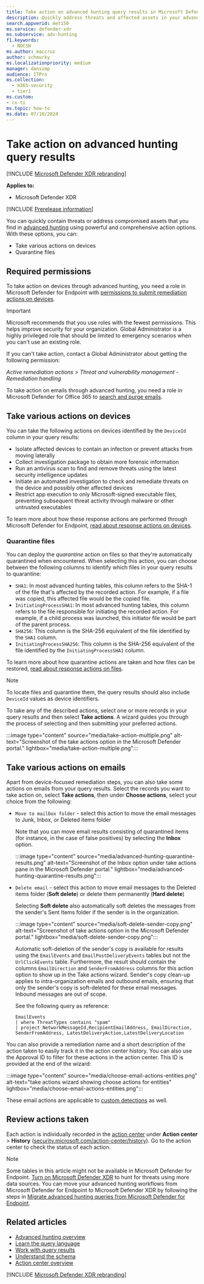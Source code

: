 ```yaml
---
title: Take action on advanced hunting query results in Microsoft Defender XDR
description: Quickly address threats and affected assets in your advanced hunting query results
search.appverid: met150
ms.service: defender-xdr
ms.subservice: adv-hunting
f1.keywords:
  - NOCSH
ms.author: maccruz
author: schmurky
ms.localizationpriority: medium
manager: dansimp
audience: ITPro
ms.collection:
  - m365-security
  - tier1
ms.custom:
- cx-ti
ms.topic: how-to
ms.date: 07/18/2024
---
```


# Take action on advanced hunting query results

[!INCLUDE [Microsoft Defender XDR rebranding](../includes/microsoft-defender.md)]

**Applies to:**
- Microsoft Defender XDR

[!INCLUDE [Prerelease information](../includes/prerelease.md)]

You can quickly contain threats or address compromised assets that you find in [advanced hunting](advanced-hunting-overview.md) using powerful and comprehensive action options. With these options, you can:

- Take various actions on devices
- Quarantine files

## Required permissions

To take action on devices through advanced hunting, you need a role in Microsoft Defender for Endpoint with [permissions to submit remediation actions on devices](/windows/security/threat-protection/microsoft-defender-atp/user-roles#permission-options). 

> [!IMPORTANT]
> Microsoft recommends that you use roles with the fewest permissions. This helps improve security for your organization. Global Administrator is a highly privileged role that should be limited to emergency scenarios when you can't use an existing role.

If you can't take action, contact a Global Administrator about getting the following permission:

*Active remediation actions > Threat and vulnerability management - Remediation handling*

To take action on emails through advanced hunting, you need a role in Microsoft Defender for Office 365 to [search and purge emails](/defender-office-365/scc-permissions).

## Take various actions on devices

You can take the following actions on devices identified by the `DeviceId` column in your query results:

- Isolate affected devices to contain an infection or prevent attacks from moving laterally
- Collect investigation package to obtain more forensic information
- Run an antivirus scan to find and remove threats using the latest security intelligence updates
- Initiate an automated investigation to check and remediate threats on the device and possibly other affected devices
- Restrict app execution to only Microsoft-signed executable files, preventing subsequent threat activity through malware or other untrusted executables

To learn more about how these response actions are performed through Microsoft Defender for Endpoint, [read about response actions on devices](/windows/security/threat-protection/microsoft-defender-atp/respond-machine-alerts).

### Quarantine files

You can deploy the *quarantine* action on files so that they're automatically quarantined when encountered. When selecting this action, you can choose between the following columns to identify which files in your query results to quarantine:

- `SHA1`: In most advanced hunting tables, this column refers to the SHA-1 of the file that's affected by the recorded action. For example, if a file was copied, this affected file would be the copied file.
- `InitiatingProcessSHA1`: In most advanced hunting tables, this column refers to the file responsible for initiating the recorded action. For example, if a child process was launched, this initiator file would be part of the parent process.
- `SHA256`: This column is the SHA-256 equivalent of the file identified by the `SHA1` column.
- `InitiatingProcessSHA256`: This column is the SHA-256 equivalent of the file identified by the `InitiatingProcessSHA1` column.

To learn more about how quarantine actions are taken and how files can be restored, [read about response actions on files](/windows/security/threat-protection/microsoft-defender-atp/respond-file-alerts).

> [!NOTE]
> To locate files and quarantine them, the query results should also include `DeviceId` values as device identifiers.

To take any of the described actions, select one or more records in your query results and then select **Take actions**. A wizard guides you through the process of selecting and then submitting your preferred actions.

:::image type="content" source="media/take-action-multiple.png" alt-text="Screenshot of the take actions option in the Microsoft Defender portal." lightbox="media/take-action-multiple.png":::

## Take various actions on emails

Apart from device-focused remediation steps, you can also take some actions on emails from your query results. Select the records you want to take action on, select **Take actions**, then under **Choose actions**, select your choice from the following:

- `Move to mailbox folder` - select this action to move the email messages to Junk, Inbox, or Deleted items folder

     Note that you can move email results consisting of quarantined items (for instance, in the case of false positives) by selecting the **Inbox** option.
   
   :::image type="content" source="media/advanced-hunting-quarantine-results.png" alt-text="Screenshot of the Inbox option under take actions pane in the Microsoft Defender portal." lightbox="media/advanced-hunting-quarantine-results.png":::

- `Delete email` - select this action to move email messages to the Deleted items folder (**Soft delete**) or delete them permanently (**Hard delete**)

   Selecting **Soft delete** also automatically soft deletes the messages from the sender's Sent Items folder if the sender is in the organization.

   :::image type="content" source="media/soft-delete-sender-copy.png" alt-text="Screenshot of take actions option in the Microsoft Defender portal." lightbox="media/soft-delete-sender-copy.png":::

   Automatic soft-deletion of the sender's copy is available for results using the `EmailEvents` and `EmailPostDeliveryEvents` tables but not the `UrlClickEvents` table. Furthermore, the result should contain the columns `EmailDirection` and `SenderFromAddress` columns for this action option to show up in the Take actions wizard. Sender's copy clean-up applies to intra-organization emails and outbound emails, ensuring that only the sender's copy is soft-deleted for these email messages. Inbound messages are out of scope.

   See the following query as reference:

   ```kusto
   EmailEvents
   | where ThreatTypes contains "spam"
   | project NetworkMessageId,RecipientEmailAddress, EmailDirection, SenderFromAddress, LatestDeliveryAction,LatestDeliveryLocation
   ```

You can also provide a remediation name and a short description of the action taken to easily track it in the action center history. You can also use the Approval ID to filter for these actions in the action center. This ID is provided at the end of the wizard:

:::image type="content" source="media/choose-email-actions-entities.png" alt-text="take actions wizard showing choose actions for entities" lightbox="media/choose-email-actions-entities.png":::

These email actions are applicable to [custom detections](custom-detections-overview.md) as well.

## Review actions taken

Each action is individually recorded in the [action center](m365d-action-center.md) under **Action center** > **History** ([security.microsoft.com/action-center/history](https://security.microsoft.com/action-center/history)). Go to the action center to check the status of each action.

> [!NOTE]
> Some tables in this article might not be available in Microsoft Defender for Endpoint. [Turn on Microsoft Defender XDR](m365d-enable.md) to hunt for threats using more data sources. You can move your advanced hunting workflows from Microsoft Defender for Endpoint to Microsoft Defender XDR by following the steps in [Migrate advanced hunting queries from Microsoft Defender for Endpoint](advanced-hunting-migrate-from-mde.md).

## Related articles

- [Advanced hunting overview](advanced-hunting-overview.md)
- [Learn the query language](advanced-hunting-query-language.md)
- [Work with query results](advanced-hunting-query-results.md)
- [Understand the schema](advanced-hunting-schema-tables.md)
- [Action center overview](m365d-action-center.md)

[!INCLUDE [Microsoft Defender XDR rebranding](../includes/defender-m3d-techcommunity.md)]
